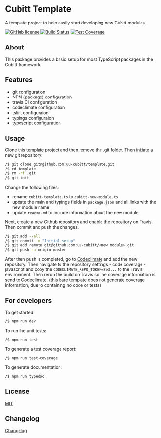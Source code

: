 # Cubitt Template

A template project to help easily start developing new Cubitt modules.

[![GitHub license](https://img.shields.io/badge/license-MIT-blue.svg)](https://raw.githubusercontent.com/uu-cubitt/template/master/LICENSE)
[![Build Status](https://travis-ci.org/uu-cubitt/template.svg?branch=master)](https://travis-ci.org/uu-cubitt/template)
[![Test Coverage](https://codeclimate.com/github/uu-cubitt/template/badges/coverage.svg)](https://codeclimate.com/github/uu-cubitt/template/coverage)

## About

This package provides a basic setup for most TypeScript packages in 
the Cubitt framework.

## Features

* git configuration
* NPM (package) configuration
* travis CI configuration
* codeclimate configuration
* tslint configuraion
* typings configuraion
* typescript configuration

## Usage

Clone this template project and then remove the .git folder.
Then initiate a new git repository:

```bash
/$ git clone git@github.com:uu-cubitt/template.git
/$ cd template
/$ rm -rf .git
/$ git init
```

Change the following files:

* rename ```cubitt-template.ts``` to ```cubitt-new-module.ts```
* update the main and typings fields in ```package.json``` and all links with the new module name
* update ```readme.md``` to include information about the new module

Next, create a new Github repository and enable the repository on Travis.
Then commit and push the changes.

```bash
/$ git add --all
/$ git commit -m "Initial setup"
/$ git add remote git@github.com:uu-cubitt/<new module>.git
/$ git push -u origin master
```

After then push is completed, go to [Codeclimate](https://codeclimate.com/dashboard) and add the new repository.
Then navigate to the repository settings - code coverage - javascript
and copy the ```CODECLIMATE_REPO_TOKEN=8e3...``` to the Travis environment.
Then rerun the build on Travis so the coverage information is send to Codeclimate.
(this bare template does not generate coverage information, due to containing no code or tests)

## For developers

To get started:

```bash
/$ npm run dev
```

To run the unit tests:

```bash
/$ npm run test
```

To generate a test coverage report:

```bash
/$ npm run test-coverage
```

To generate documentation:

```bash
/$ npm run typedoc
```

## License

[MIT](LICENSE)

## Changelog

[Changelog](changelog.md)

